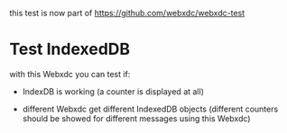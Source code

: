 this test is now part of https://github.com/webxdc/webxdc-test

# Test IndexedDB

with this Webxdc you can test if:

- IndexDB is working (a counter is displayed at all)

- different Webxdc get different IndexedDB objects
  (different counters should be showed for different messages using this Webxdc)

